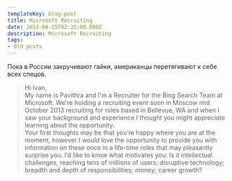 ```yaml
---
templateKey: blog-post
title: Microsoft Recruiting
date: 2013-08-15T02:35:00.000Z
description: Microsoft Recruiting
tags:
- Old posts
---
```


Пока в России закручивают гайки, американцы перетягивают к себе всех спецов.  

> Hi Ivan,  
> My name is Pavithra and I'm a Recruiter for the Bing Search Team at Microsoft. We're holding a recruiting event soon in Moscow mid October 2013 recruiting for roles based in Bellevue, WA and when I saw your background and experience I thought you might appreciate learning about the opportunity.  
> Your first thoughts may be that you’re happy where you are at the moment, however I would love the opportunity to provide you with information on these once in a life-time roles that may pleasantly surprise you. I’d like to know what motivates you: Is it intellectual challenges, reaching tens of millions of users; disruptive technology; breadth and depth of responsibilities; money; career growth?

